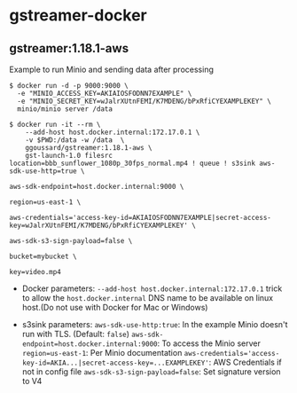 # gstreamer-docker


## gstreamer:1.18.1-aws

Example to run Minio and sending data after processing

```
$ docker run -d -p 9000:9000 \                                                                                                           
  -e "MINIO_ACCESS_KEY=AKIAIOSFODNN7EXAMPLE" \
  -e "MINIO_SECRET_KEY=wJalrXUtnFEMI/K7MDENG/bPxRfiCYEXAMPLEKEY" \
  minio/minio server /data

$ docker run -it --rm \
    --add-host host.docker.internal:172.17.0.1 \
    -v $PWD:/data -w /data  \
    ggoussard/gstreamer:1.18.1-aws \
    gst-launch-1.0 filesrc location=bbb_sunflower_1080p_30fps_normal.mp4 ! queue ! s3sink aws-sdk-use-http=true \
                                                                                          aws-sdk-endpoint=host.docker.internal:9000 \
                                                                                          region=us-east-1 \
                                                                                          aws-credentials='access-key-id=AKIAIOSFODNN7EXAMPLE|secret-access-key=wJalrXUtnFEMI/K7MDENG/bPxRfiCYEXAMPLEKEY' \
                                                                                          aws-sdk-s3-sign-payload=false \
                                                                                          bucket=mybucket \
                                                                                          key=video.mp4
```

* Docker parameters:
    `--add-host host.docker.internal:172.17.0.1` trick to allow the `host.docker.internal` DNS name to be available on linux host.(Do not use with Docker for Mac or Windows)

* s3sink parameters:
    `aws-sdk-use-http:true`:    In the example Minio doesn't run with TLS. (Default: `false`)
    `aws-sdk-endpoint=host.docker.internal:9000`:   To access the Minio server
    `region=us-east-1`: Per Minio documentation
    `aws-credentials='access-key-id=AKIA...|secret-access-key=...EXAMPLEKEY'`: AWS Credentials if not in config file
    `aws-sdk-s3-sign-payload=false`: Set signature version to V4